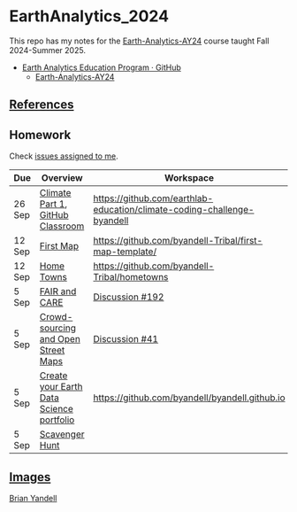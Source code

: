 # EarthAnalytics_2024

This repo has my notes for the
[Earth-Analytics-AY24](https://github.com/earthlab-education/Earth-Analytics-AY24)
course taught Fall 2024-Summer 2025.

* [Earth Analytics Education Program · GitHub](https://github.com/earthlab-education)
  * [Earth-Analytics-AY24](https://github.com/earthlab-education/Earth-Analytics-AY24) 
  
## [References](references.md)

## Homework
Check
[issues assigned to me](https://github.com/earthlab-education/Earth-Analytics-AY24/issues?q=is%3Aopen+assignee%3A%40me).

| Due | Overview | Workspace | Outcome | R |
| ---- | -------- | --------- | ----- | ----- |
| 26 Sep | [Climate Part 1](https://github.com/earthlab-education/Earth-Analytics-AY24/issues/324),  [GitHub Classroom](https://classroom.github.com/assignment-invitations/1422793e7ef63e3a392da79f588fc9cc/status) | <https://github.com/earthlab-education/climate-coding-challenge-byandell> | [Climate Coding Portfolio Post](https://github.com/earthlab-education/climate-coding-challenge-byandell/blob/main/7_Portfolio_Post_Write_Post.ipynb) |
| 12 Sep | [First Map](https://github.com/earthlab-education/Earth-Analytics-AY24/issues/169) | <https://github.com/byandell-Tribal/first-map-template/> | [EarthDataAnalytics/#first-map](https://byandell.github.io/ESIIL/EarthDataAnalytics/#first-map) | [first-map.Rmd](https://github.com/byandell-Tribal/first-map-template/blob/main/first-map.Rmd)
| 12 Sep | [Home Towns](https://github.com/earthlab-education/Earth-Analytics-AY24/issues/142) | <https://github.com/byandell-Tribal/hometowns> | [hometown.csv](https://github.com/byandell-Tribal/hometowns/blob/main/hometowns.csv) |
| 5 Sep | [FAIR and CARE](https://github.com/earthlab-education/Earth-Analytics-AY24/issues/244) | [Discussion #192](https://github.com/earthlab-education/Earth-Analytics-AY24/discussions/192)| [Comment](https://github.com/earthlab-education/Earth-Analytics-AY24/discussions/192#discussioncomment-10653196) |
| 5 Sep | [Crowd-sourcing and Open Street Maps](https://github.com/earthlab-education/Earth-Analytics-AY24/issues/123) | [Discussion #41](https://github.com/earthlab-education/Earth-Analytics-AY24/discussions/41) | [Comment](https://github.com/earthlab-education/Earth-Analytics-AY24/discussions/41#discussioncomment-10653233)|
| 5 Sep | [Create your Earth Data Science portfolio](https://github.com/earthlab-education/Earth-Analytics-AY24/issues/121) | <https://github.com/byandell/byandell.github.io> | [byandell.github.io](https://byandell.github.io) |
| 5 Sep | [Scavenger Hunt](https://github.com/earthlab-education/Earth-Analytics-AY24/issues/119) | | |

## [Images](Images.md)

[Brian Yandell](https://github.com/byandell)

<!--- 
See [EarthLab 2024 Google Doc](https://docs.google.com/document/d/1tKOzCT2Q4Bb9K6Ri72Rmxpkx7FkgxoTEkYQBHeWu11M)
--->
